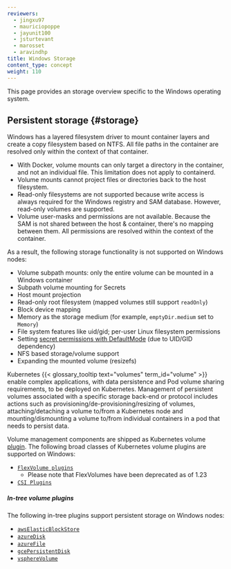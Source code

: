 ```yaml
---
reviewers:
  - jingxu97
  - mauriciopoppe
  - jayunit100
  - jsturtevant
  - marosset
  - aravindhp
title: Windows Storage
content_type: concept
weight: 110
---
```


<!-- overview -->

This page provides an storage overview specific to the Windows operating system.

<!-- body -->

## Persistent storage {#storage}

Windows has a layered filesystem driver to mount container layers and create a copy
filesystem based on NTFS. All file paths in the container are resolved only within
the context of that container.

- With Docker, volume mounts can only target a directory in the container, and not
  an individual file. This limitation does not apply to containerd.
- Volume mounts cannot project files or directories back to the host filesystem.
- Read-only filesystems are not supported because write access is always required
  for the Windows registry and SAM database. However, read-only volumes are supported.
- Volume user-masks and permissions are not available. Because the SAM is not shared
  between the host & container, there's no mapping between them. All permissions are
  resolved within the context of the container.

As a result, the following storage functionality is not supported on Windows nodes:

- Volume subpath mounts: only the entire volume can be mounted in a Windows container
- Subpath volume mounting for Secrets
- Host mount projection
- Read-only root filesystem (mapped volumes still support `readOnly`)
- Block device mapping
- Memory as the storage medium (for example, `emptyDir.medium` set to `Memory`)
- File system features like uid/gid; per-user Linux filesystem permissions
- Setting [secret permissions with DefaultMode](/docs/concepts/configuration/secret/#secret-files-permissions) (due to UID/GID dependency)
- NFS based storage/volume support
- Expanding the mounted volume (resizefs)

Kubernetes {{< glossary_tooltip text="volumes" term_id="volume" >}} enable complex
applications, with data persistence and Pod volume sharing requirements, to be deployed
on Kubernetes. Management of persistent volumes associated with a specific storage
back-end or protocol includes actions such as provisioning/de-provisioning/resizing
of volumes, attaching/detaching a volume to/from a Kubernetes node and
mounting/dismounting a volume to/from individual containers in a pod that needs to
persist data.

Volume management components are shipped as Kubernetes volume
[plugin](/docs/concepts/storage/volumes/#types-of-volumes).
The following broad classes of Kubernetes volume plugins are supported on Windows:

- [`FlexVolume plugins`](/docs/concepts/storage/volumes/#flexvolume)
  - Please note that FlexVolumes have been deprecated as of 1.23
- [`CSI Plugins`](/docs/concepts/storage/volumes/#csi)

##### In-tree volume plugins

The following in-tree plugins support persistent storage on Windows nodes:

- [`awsElasticBlockStore`](/docs/concepts/storage/volumes/#awselasticblockstore)
- [`azureDisk`](/docs/concepts/storage/volumes/#azuredisk)
- [`azureFile`](/docs/concepts/storage/volumes/#azurefile)
- [`gcePersistentDisk`](/docs/concepts/storage/volumes/#gcepersistentdisk)
- [`vsphereVolume`](/docs/concepts/storage/volumes/#vspherevolume)

